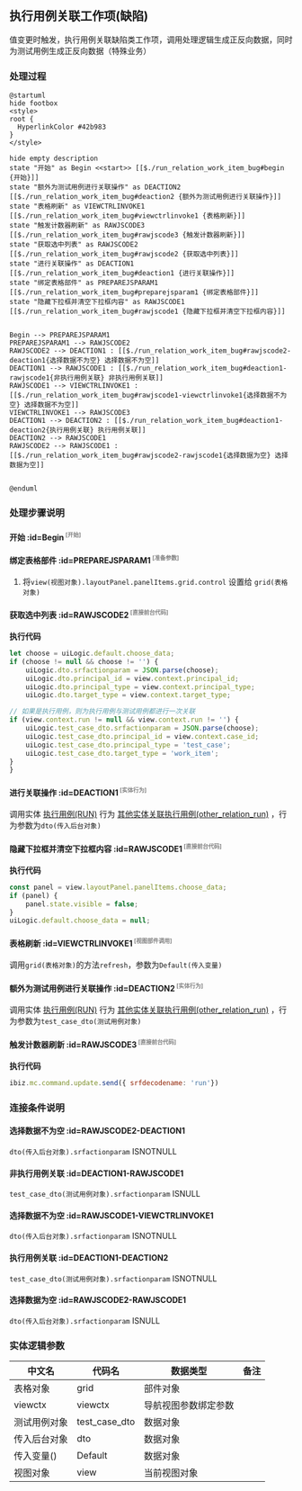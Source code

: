 ## 执行用例关联工作项(缺陷) <!-- {docsify-ignore-all} -->

   值变更时触发，执行用例关联缺陷类工作项，调用处理逻辑生成正反向数据，同时为测试用例生成正反向数据（特殊业务）

### 处理过程

```plantuml
@startuml
hide footbox
<style>
root {
  HyperlinkColor #42b983
}
</style>

hide empty description
state "开始" as Begin <<start>> [[$./run_relation_work_item_bug#begin {开始}]]
state "额外为测试用例进行关联操作" as DEACTION2  [[$./run_relation_work_item_bug#deaction2 {额外为测试用例进行关联操作}]]
state "表格刷新" as VIEWCTRLINVOKE1  [[$./run_relation_work_item_bug#viewctrlinvoke1 {表格刷新}]]
state "触发计数器刷新" as RAWJSCODE3  [[$./run_relation_work_item_bug#rawjscode3 {触发计数器刷新}]]
state "获取选中列表" as RAWJSCODE2  [[$./run_relation_work_item_bug#rawjscode2 {获取选中列表}]]
state "进行关联操作" as DEACTION1  [[$./run_relation_work_item_bug#deaction1 {进行关联操作}]]
state "绑定表格部件" as PREPAREJSPARAM1  [[$./run_relation_work_item_bug#preparejsparam1 {绑定表格部件}]]
state "隐藏下拉框并清空下拉框内容" as RAWJSCODE1  [[$./run_relation_work_item_bug#rawjscode1 {隐藏下拉框并清空下拉框内容}]]


Begin --> PREPAREJSPARAM1
PREPAREJSPARAM1 --> RAWJSCODE2
RAWJSCODE2 --> DEACTION1 : [[$./run_relation_work_item_bug#rawjscode2-deaction1{选择数据不为空} 选择数据不为空]]
DEACTION1 --> RAWJSCODE1 : [[$./run_relation_work_item_bug#deaction1-rawjscode1{非执行用例关联} 非执行用例关联]]
RAWJSCODE1 --> VIEWCTRLINVOKE1 : [[$./run_relation_work_item_bug#rawjscode1-viewctrlinvoke1{选择数据不为空} 选择数据不为空]]
VIEWCTRLINVOKE1 --> RAWJSCODE3
DEACTION1 --> DEACTION2 : [[$./run_relation_work_item_bug#deaction1-deaction2{执行用例关联} 执行用例关联]]
DEACTION2 --> RAWJSCODE1
RAWJSCODE2 --> RAWJSCODE1 : [[$./run_relation_work_item_bug#rawjscode2-rawjscode1{选择数据为空} 选择数据为空]]


@enduml
```


### 处理步骤说明

#### 开始 :id=Begin<sup class="footnote-symbol"> <font color=gray size=1>[开始]</font></sup>




#### 绑定表格部件 :id=PREPAREJSPARAM1<sup class="footnote-symbol"> <font color=gray size=1>[准备参数]</font></sup>



1. 将`view(视图对象).layoutPanel.panelItems.grid.control` 设置给  `grid(表格对象)`

#### 获取选中列表 :id=RAWJSCODE2<sup class="footnote-symbol"> <font color=gray size=1>[直接前台代码]</font></sup>



<p class="panel-title"><b>执行代码</b></p>

```javascript
let choose = uiLogic.default.choose_data;
if (choose != null && choose != '') {
    uiLogic.dto.srfactionparam = JSON.parse(choose);
    uiLogic.dto.principal_id = view.context.principal_id;
    uiLogic.dto.principal_type = view.context.principal_type;
    uiLogic.dto.target_type = view.context.target_type;

// 如果是执行用例，则为执行用例与测试用例都进行一次关联
if (view.context.run != null && view.context.run != '') {
    uiLogic.test_case_dto.srfactionparam = JSON.parse(choose);
    uiLogic.test_case_dto.principal_id = view.context.case_id;
    uiLogic.test_case_dto.principal_type = 'test_case';
    uiLogic.test_case_dto.target_type = 'work_item';
}
}
```

#### 进行关联操作 :id=DEACTION1<sup class="footnote-symbol"> <font color=gray size=1>[实体行为]</font></sup>



调用实体 [执行用例(RUN)](module/TestMgmt/run.md) 行为 [其他实体关联执行用例(other_relation_run)](module/TestMgmt/run#行为) ，行为参数为`dto(传入后台对象)`

#### 隐藏下拉框并清空下拉框内容 :id=RAWJSCODE1<sup class="footnote-symbol"> <font color=gray size=1>[直接前台代码]</font></sup>



<p class="panel-title"><b>执行代码</b></p>

```javascript
const panel = view.layoutPanel.panelItems.choose_data;
if (panel) {
    panel.state.visible = false;
}
uiLogic.default.choose_data = null;
```

#### 表格刷新 :id=VIEWCTRLINVOKE1<sup class="footnote-symbol"> <font color=gray size=1>[视图部件调用]</font></sup>



调用`grid(表格对象)`的方法`refresh`，参数为`Default(传入变量)`
#### 额外为测试用例进行关联操作 :id=DEACTION2<sup class="footnote-symbol"> <font color=gray size=1>[实体行为]</font></sup>



调用实体 [执行用例(RUN)](module/TestMgmt/run.md) 行为 [其他实体关联执行用例(other_relation_run)](module/TestMgmt/run#行为) ，行为参数为`test_case_dto(测试用例对象)`

#### 触发计数器刷新 :id=RAWJSCODE3<sup class="footnote-symbol"> <font color=gray size=1>[直接前台代码]</font></sup>



<p class="panel-title"><b>执行代码</b></p>

```javascript
ibiz.mc.command.update.send({ srfdecodename: 'run'})
```

### 连接条件说明
#### 选择数据不为空 :id=RAWJSCODE2-DEACTION1

```dto(传入后台对象).srfactionparam``` ISNOTNULL
#### 非执行用例关联 :id=DEACTION1-RAWJSCODE1

```test_case_dto(测试用例对象).srfactionparam``` ISNULL
#### 选择数据不为空 :id=RAWJSCODE1-VIEWCTRLINVOKE1

```dto(传入后台对象).srfactionparam``` ISNOTNULL
#### 执行用例关联 :id=DEACTION1-DEACTION2

```test_case_dto(测试用例对象).srfactionparam``` ISNOTNULL
#### 选择数据为空 :id=RAWJSCODE2-RAWJSCODE1

```dto(传入后台对象).srfactionparam``` ISNULL


### 实体逻辑参数

|    中文名   |    代码名    |  数据类型      |备注 |
| --------| --------| --------  | --------   |
|表格对象|grid|部件对象||
|viewctx|viewctx|导航视图参数绑定参数||
|测试用例对象|test_case_dto|数据对象||
|传入后台对象|dto|数据对象||
|传入变量(<i class="fa fa-check"/></i>)|Default|数据对象||
|视图对象|view|当前视图对象||
